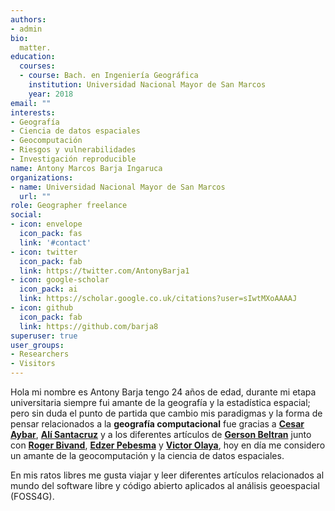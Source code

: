 ```yaml
---
authors:
- admin
bio: 
  matter.
education:
  courses:
  - course: Bach. en Ingeniería Geográfica 
    institution: Universidad Nacional Mayor de San Marcos
    year: 2018
email: ""
interests:
- Geografía
- Ciencia de datos espaciales
- Geocomputación
- Riesgos y vulnerabilidades
- Investigación reproducible
name: Antony Marcos Barja Ingaruca
organizations:
- name: Universidad Nacional Mayor de San Marcos
  url: ""
role: Geographer freelance
social:
- icon: envelope
  icon_pack: fas
  link: '#contact'
- icon: twitter
  icon_pack: fab
  link: https://twitter.com/AntonyBarja1
- icon: google-scholar
  icon_pack: ai
  link: https://scholar.google.co.uk/citations?user=sIwtMXoAAAAJ
- icon: github
  icon_pack: fab
  link: https://github.com/barja8
superuser: true
user_groups:
- Researchers
- Visitors
---
```

Hola mi nombre es Antony Barja tengo 24 años de edad, durante mi etapa universitaria siempre fui amante de la geografía y la estadística espacial; pero sin duda el punto de partida que cambio mis paradigmas y la forma de pensar relacionados a la **geografía computacional** fue gracias a [**Cesar Aybar**](https://csaybar.github.io/page/about/), [**Alí Santacruz**](http://amsantac.co/es/about.html) y a los diferentes artículos de  [**Gerson Beltran**](https://gersonbeltran.com/) junto con [**Roger Bivand**](https://www.nhh.no/en/employees/faculty/roger-bivand/), [**Edzer Pebesma**](https://www.uni-muenster.de/Geoinformatics/en/institute/staff/index.php/119/edzer_pebesma) y [**Victor Olaya**](https://github.com/volaya), hoy en día me considero un amante de la geocomputación y la ciencia de datos espaciales.

En mis ratos libres me gusta viajar y leer diferentes artículos relacionados al mundo del software libre y código abierto aplicados al análisis geoespacial (FOSS4G).
